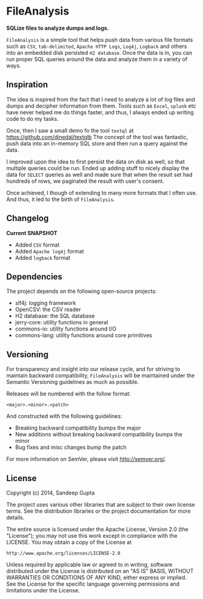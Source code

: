FileAnalysis
============

**SQLize files to analyze dumps and logs.**

`FileAnalysis` is a simple tool that helps push data from various file formats
such as `CSV`, `tab-delimited`, `Apache HTTP Logs`, `Log4j`, `Logback` and others
into an embedded disk persisted `H2 database`. Once the data is in, you can run
proper SQL queries around the data and analyze them in a variety of ways.

Inspiration
-----------

The idea is inspired from the fact that I need to analyze a lot of log files
and dumps and decipher information from them. Tools such as `Excel`, `splunk` etc 
have never helped me do things faster, and thus, I always ended up writing code
to do my tasks.

Once, then I saw a small demo fo the tool `textql` at https://github.com/dinedal/textqlb
The concept of the tool was fantastic, push data into an in-memory SQL store and then
run a query against the data.

I improved upon the idea to first persist the data on disk as well, so that multiple
queries could be run. Ended up adding stuff to nicely display the data for `SELECT` queries
as well and made sure that when the result set had hundreds of rows, we paginated the
result with user's consent.

Once achieved, I though of extending to many more formats that I often use. And thus, it
led to the birth of `FileAnalysis`.

Changelog
---------

**Current SNAPSHOT**

* Added `CSV` format
* Added `Apache log4j` format
* Added `logback` format


Dependencies
------------

The project depends on the following open-source projects:

* slf4j: logging framework
* OpenCSV: the CSV reader
* H2 database: the SQL database
* jerry-core: utility functions in general
* commons-io: utility functions around I/O
* commons-lang: utility functions around core primitives

Versioning
----------

For transparency and insight into our release cycle, and for striving to maintain backward compatibility, 
`FileAnalysis` will be maintained under the Semantic Versioning guidelines as much as possible.

Releases will be numbered with the follow format:

`<major>.<minor>.<patch>`

And constructed with the following guidelines:

* Breaking backward compatibility bumps the major
* New additions without breaking backward compatibility bumps the minor
* Bug fixes and misc changes bump the patch

For more information on SemVer, please visit http://semver.org/.

License
-------
	
Copyright (c) 2014, Sandeep Gupta

The project uses various other libraries that are subject to their
own license terms. See the distribution libraries or the project
documentation for more details.

The entire source is licensed under the Apache License, Version 2.0 
(the "License"); you may not use this work except in compliance with
the LICENSE. You may obtain a copy of the License at

	http://www.apache.org/licenses/LICENSE-2.0

Unless required by applicable law or agreed to in writing, software
distributed under the License is distributed on an "AS IS" BASIS,
WITHOUT WARRANTIES OR CONDITIONS OF ANY KIND, either express or implied.
See the License for the specific language governing permissions and
limitations under the License.

